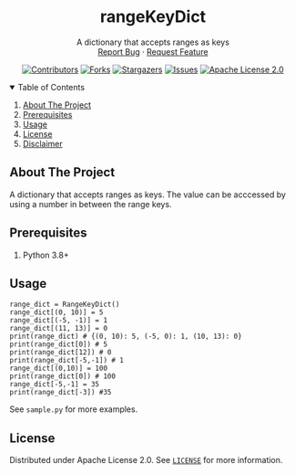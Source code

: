 <div align="center">
    <h1 align="center">rangeKeyDict</h1>
    <p align="center">
    A dictionary that accepts ranges as keys
    <br />
    <a href="https://github.com/silvs110/rangeKeyDict/issues">Report Bug</a>
    ·
    <a href="https://github.com/silvs110/rangeKeyDict/issues">Request Feature</a>
    </p>

[![Contributors][contributors-shield]][contributors-url]
[![Forks][forks-shield]][forks-url]
[![Stargazers][stars-shield]][stars-url]
[![Issues][issues-shield]][issues-url]
[![Apache License 2.0][license-shield]][license-url]

</div>


<!-- TABLE OF CONTENTS -->
<details open="open">
  <summary>Table of Contents</summary>
  <ol>
    <li>
      <a href="#about-the-project">About The Project</a>
    </li>
    <li><a href="#prerequisites">Prerequisites</a></li>
    <li><a href="#usage">Usage</a></li>
    <li><a href="#license">License</a></li>
    <li><a href="#disclaimer">Disclaimer</a></li>
  </ol>
</details>

## About The Project
A dictionary that accepts ranges as keys. The value can be acccessed by using a number in between the range keys. 

## Prerequisites
1. Python 3.8+

## Usage
````
range_dict = RangeKeyDict()
range_dict[(0, 10)] = 5
range_dict[(-5, -1)] = 1
range_dict[(11, 13)] = 0
print(range_dict) # {(0, 10): 5, (-5, 0): 1, (10, 13): 0}
print(range_dict[0]) # 5
print(range_dict[12]) # 0
print(range_dict[-5,-1]) # 1
range_dict[(0,10)] = 100
print(range_dict[0]) # 100
range_dict[-5,-1] = 35
print(range_dict[-3]) #35
````
See `sample.py` for more examples.
<!-- LICENSE -->
## License

Distributed under Apache License 2.0. See [`LICENSE`](https://github.com/silvs110/RangeKeyDict/blob/main/LICENSE) 
for more information.

[contributors-shield]: https://img.shields.io/github/contributors/silvs110/rangeKeyDict.svg?style=for-the-badge
[contributors-url]: https://github.com/silvs110/rangeKeyDict/graphs/contributors
[forks-shield]: https://img.shields.io/github/forks/silvs110/rangeKeyDict.svg?style=for-the-badge
[forks-url]: https://github.com/silvs110/rangeKeyDict/network/members
[stars-shield]: https://img.shields.io/github/stars/silvs110/rangeKeyDict.svg?style=for-the-badge
[stars-url]: https://github.com/silvs110/rangeKeyDict/stargazers
[issues-shield]: https://img.shields.io/github/issues/silvs110/rangeKeyDict.svg?style=for-the-badge
[issues-url]: https://github.com/silvs110/rangeKeyDict/issues
[license-shield]: https://img.shields.io/github/license/silvs110/rangeKeyDict.svg?style=for-the-badge
[license-url]: https://github.com/silvs110/rangeKeyDict/blob/master/LICENSE